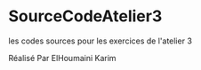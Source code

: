 # SourceCodeAtelier3
les codes sources pour les exercices de l'atelier 3 
 
Réalisé Par ElHoumaini Karim 

